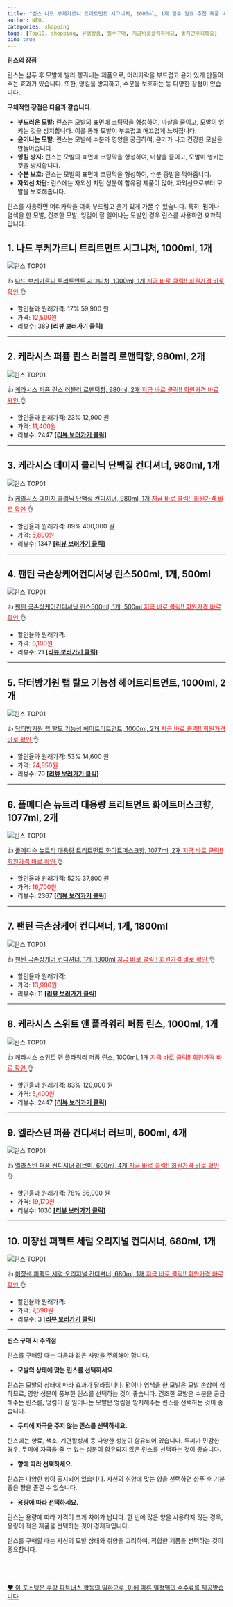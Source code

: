 ```yaml
---
title: "린스 나드 부케가르니 트리트먼트 시그니처, 1000ml, 1개 필수 필요 추천 제품 비교 최저 가격 비교 장점 구매 후기 구매평"
author: NEO.
categories: shopping
tags: [Top10, shopping, 유행상품, 필수구매, 지금바로클릭하세요, 놓치면후회해요]
pin: true
---
```

**린스의 장점**

린스는 샴푸 후 모발에 발라 헹궈내는 제품으로, 머리카락을 부드럽고 윤기 있게 만들어주는 효과가 있습니다. 또한, 엉킴을 방지하고, 수분을 보호하는 등 다양한 장점이 있습니다.

**구체적인 장점은 다음과 같습니다.**

* **부드러운 모발:** 린스는 모발의 표면에 코팅막을 형성하여, 마찰을 줄이고, 모발이 엉키는 것을 방지합니다. 이를 통해 모발이 부드럽고 매끄럽게 느껴집니다.
* **윤기나는 모발:** 린스는 모발에 수분과 영양을 공급하여, 윤기가 나고 건강한 모발을 만들어줍니다.
* **엉킴 방지:** 린스는 모발의 표면에 코팅막을 형성하여, 마찰을 줄이고, 모발이 엉키는 것을 방지합니다.
* **수분 보호:** 린스는 모발의 표면에 코팅막을 형성하여, 수분 증발을 막아줍니다.
* **자외선 차단:** 린스에는 자외선 차단 성분이 함유된 제품이 많아, 자외선으로부터 모발을 보호해줍니다.

린스를 사용하면 머리카락을 더욱 부드럽고 윤기 있게 가꿀 수 있습니다. 특히, 펌이나 염색을 한 모발, 건조한 모발, 엉킴이 잘 일어나는 모발인 경우 린스를 사용하면 효과적입니다.

   

## 1. 나드 부케가르니 트리트먼트 시그니처, 1000ml, 1개

![린스 TOP01](https://thumbnail9.coupangcdn.com/thumbnails/remote/490x490ex/image/retail/images/7801706787986925-b95933ca-1e51-47b8-9af2-4f3ae8955bf2.jpg)


👍 [나드 부케가르니 트리트먼트 시그니처, 1000ml, 1개 <font color=red> 지금 바로 클릭!! 회원가격 바로 확인 </font> ](https://link.coupang.com/re/AFFSDP?lptag=AF3617701&subid=GithubCoopas&pageKey=5832195430&traceid=V0-153&itemId=10096109524&vendorItemId=3131010070) 👌 


- 할인율과 원래가격: 17%  59,900   원
- 가격: <span style='color:red'>12,500원</span>
- 리뷰수: 389  [**[리뷰 보러가기 클릭]**](https://link.coupang.com/re/AFFSDP?lptag=AF3617701&subid=GithubCoopas&pageKey=5832195430&traceid=V0-153&itemId=10096109524&vendorItemId=3131010070)

---


   

## 2. 케라시스 퍼퓸 린스 러블리 로맨틱향, 980ml, 2개

![린스 TOP01](https://thumbnail6.coupangcdn.com/thumbnails/remote/490x490ex/image/retail/images/1995366236795906-0561fef3-b40d-41fa-a929-365b21b01494.jpg)


👍 [케라시스 퍼퓸 린스 러블리 로맨틱향, 980ml, 2개 <font color=red> 지금 바로 클릭!! 회원가격 바로 확인 </font> ](https://link.coupang.com/re/AFFSDP?lptag=AF3617701&subid=GithubCoopas&pageKey=2255309&traceid=V0-153&itemId=16734690586&vendorItemId=80577458161) 👌 


- 할인율과 원래가격: 23%  12,900   원
- 가격: <span style='color:red'>11,400원</span>
- 리뷰수: 2447  [**[리뷰 보러가기 클릭]**](https://link.coupang.com/re/AFFSDP?lptag=AF3617701&subid=GithubCoopas&pageKey=2255309&traceid=V0-153&itemId=16734690586&vendorItemId=80577458161)

---


   

## 3. 케라시스 데미지 클리닉 단백질 컨디셔너, 980ml, 1개

![린스 TOP01](https://thumbnail7.coupangcdn.com/thumbnails/remote/490x490ex/image/retail/images/1710285087775979-b2051c3c-99b1-4d12-9776-af7f59324a73.jpg)


👍 [케라시스 데미지 클리닉 단백질 컨디셔너, 980ml, 1개 <font color=red> 지금 바로 클릭!! 회원가격 바로 확인 </font> ](https://link.coupang.com/re/AFFSDP?lptag=AF3617701&subid=GithubCoopas&pageKey=6523610496&traceid=V0-153&itemId=14463516399&vendorItemId=81706931803) 👌 


- 할인율과 원래가격: 89%  400,000   원
- 가격: <span style='color:red'>5,800원</span>
- 리뷰수: 1347  [**[리뷰 보러가기 클릭]**](https://link.coupang.com/re/AFFSDP?lptag=AF3617701&subid=GithubCoopas&pageKey=6523610496&traceid=V0-153&itemId=14463516399&vendorItemId=81706931803)

---


   

## 4. 팬틴 극손상케어컨디셔닝 린스500ml, 1개, 500ml

![린스 TOP01](https://thumbnail7.coupangcdn.com/thumbnails/remote/490x490ex/image/retail/images/5734311430740452-9051f909-8f2e-4aad-9046-ce078eab41d2.jpg)


👍 [팬틴 극손상케어컨디셔닝 린스500ml, 1개, 500ml <font color=red> 지금 바로 클릭!! 회원가격 바로 확인 </font> ](https://link.coupang.com/re/AFFSDP?lptag=AF3617701&subid=GithubCoopas&pageKey=6773997575&traceid=V0-153&itemId=19013936715&vendorItemId=83776664845) 👌 


- 할인율과 원래가격: 
- 가격: <span style='color:red'>6,100원</span>
- 리뷰수: 21  [**[리뷰 보러가기 클릭]**](https://link.coupang.com/re/AFFSDP?lptag=AF3617701&subid=GithubCoopas&pageKey=6773997575&traceid=V0-153&itemId=19013936715&vendorItemId=83776664845)

---


   

## 5. 닥터방기원 랩 탈모 기능성 헤어트리트먼트, 1000ml, 2개

![린스 TOP01](https://thumbnail9.coupangcdn.com/thumbnails/remote/490x490ex/image/retail/images/7881104998194997-81046482-b2fe-4ef8-88b2-61093a9a5b7d.jpg)


👍 [닥터방기원 랩 탈모 기능성 헤어트리트먼트, 1000ml, 2개 <font color=red> 지금 바로 클릭!! 회원가격 바로 확인 </font> ](https://link.coupang.com/re/AFFSDP?lptag=AF3617701&subid=GithubCoopas&pageKey=6694820045&traceid=V0-153&itemId=3148815320&vendorItemId=71136410937) 👌 


- 할인율과 원래가격: 53%  14,600   원
- 가격: <span style='color:red'>24,850원</span>
- 리뷰수: 79  [**[리뷰 보러가기 클릭]**](https://link.coupang.com/re/AFFSDP?lptag=AF3617701&subid=GithubCoopas&pageKey=6694820045&traceid=V0-153&itemId=3148815320&vendorItemId=71136410937)

---


   

## 6. 폴메디슨 뉴트리 대용량 트리트먼트 화이트머스크향, 1077ml, 2개

![린스 TOP01](https://thumbnail9.coupangcdn.com/thumbnails/remote/490x490ex/image/retail/images/32994390758471-1315221f-2129-4460-b329-24081b05c414.jpg)


👍 [폴메디슨 뉴트리 대용량 트리트먼트 화이트머스크향, 1077ml, 2개 <font color=red> 지금 바로 클릭!! 회원가격 바로 확인 </font> ](https://link.coupang.com/re/AFFSDP?lptag=AF3617701&subid=GithubCoopas&pageKey=2240118371&traceid=V0-153&itemId=3826176842&vendorItemId=71811032258) 👌 


- 할인율과 원래가격: 52%  37,800   원
- 가격: <span style='color:red'>16,700원</span>
- 리뷰수: 2367  [**[리뷰 보러가기 클릭]**](https://link.coupang.com/re/AFFSDP?lptag=AF3617701&subid=GithubCoopas&pageKey=2240118371&traceid=V0-153&itemId=3826176842&vendorItemId=71811032258)

---


   

## 7. 팬틴 극손상케어 컨디셔너, 1개, 1800ml

![린스 TOP01](https://thumbnail7.coupangcdn.com/thumbnails/remote/490x490ex/image/retail/images/3017746034265116-656795d4-9197-4f87-adb2-c24afee1d98b.jpg)


👍 [팬틴 극손상케어 컨디셔너, 1개, 1800ml <font color=red> 지금 바로 클릭!! 회원가격 바로 확인 </font> ](https://link.coupang.com/re/AFFSDP?lptag=AF3617701&subid=GithubCoopas&pageKey=6773997575&traceid=V0-153&itemId=11392545913&vendorItemId=83493369363) 👌 


- 할인율과 원래가격: 
- 가격: <span style='color:red'>13,900원</span>
- 리뷰수: 11  [**[리뷰 보러가기 클릭]**](https://link.coupang.com/re/AFFSDP?lptag=AF3617701&subid=GithubCoopas&pageKey=6773997575&traceid=V0-153&itemId=11392545913&vendorItemId=83493369363)

---


   

## 8. 케라시스 스위트 앤 플라워리 퍼퓸 린스, 1000ml, 1개

![린스 TOP01](https://thumbnail8.coupangcdn.com/thumbnails/remote/490x490ex/image/retail/images/2023/01/03/12/8/ab7d656e-4aa4-4eda-9173-7254fac0ba54.jpg)


👍 [케라시스 스위트 앤 플라워리 퍼퓸 린스, 1000ml, 1개 <font color=red> 지금 바로 클릭!! 회원가격 바로 확인 </font> ](https://link.coupang.com/re/AFFSDP?lptag=AF3617701&subid=GithubCoopas&pageKey=7040999933&traceid=V0-153&itemId=17412164332&vendorItemId=84581490735) 👌 


- 할인율과 원래가격: 83%  120,000   원
- 가격: <span style='color:red'>5,400원</span>
- 리뷰수: 2447  [**[리뷰 보러가기 클릭]**](https://link.coupang.com/re/AFFSDP?lptag=AF3617701&subid=GithubCoopas&pageKey=7040999933&traceid=V0-153&itemId=17412164332&vendorItemId=84581490735)

---


   

## 9. 엘라스틴 퍼퓸 컨디셔너 러브미, 600ml, 4개

![린스 TOP01](https://thumbnail7.coupangcdn.com/thumbnails/remote/490x490ex/image/vendor_inventory/bcbe/fa9e782f298e7c7f38861e2d8a0aaa0dbfc78be6527914fb6ec02205ae49.jpg)


👍 [엘라스틴 퍼퓸 컨디셔너 러브미, 600ml, 4개 <font color=red> 지금 바로 클릭!! 회원가격 바로 확인 </font> ](https://link.coupang.com/re/AFFSDP?lptag=AF3617701&subid=GithubCoopas&pageKey=33892327&traceid=V0-153&itemId=193474081&vendorItemId=79565450881) 👌 


- 할인율과 원래가격: 78%  86,000   원
- 가격: <span style='color:red'>19,170원</span>
- 리뷰수: 1030  [**[리뷰 보러가기 클릭]**](https://link.coupang.com/re/AFFSDP?lptag=AF3617701&subid=GithubCoopas&pageKey=33892327&traceid=V0-153&itemId=193474081&vendorItemId=79565450881)

---


   

## 10. 미쟝센 퍼펙트 세럼 오리지널 컨디셔너, 680ml, 1개

![린스 TOP01](https://thumbnail10.coupangcdn.com/thumbnails/remote/490x490ex/image/retail/images/2267751106290195-12dea9e0-7316-4a7b-96da-aa0432f48db7.jpg)


👍 [미쟝센 퍼펙트 세럼 오리지널 컨디셔너, 680ml, 1개 <font color=red> 지금 바로 클릭!! 회원가격 바로 확인 </font> ](https://link.coupang.com/re/AFFSDP?lptag=AF3617701&subid=GithubCoopas&pageKey=6899882537&traceid=V0-153&itemId=16591493193&vendorItemId=82798036461) 👌 


- 할인율과 원래가격: 
- 가격: <span style='color:red'>7,590원</span>
- 리뷰수: 3  [**[리뷰 보러가기 클릭]**](https://link.coupang.com/re/AFFSDP?lptag=AF3617701&subid=GithubCoopas&pageKey=6899882537&traceid=V0-153&itemId=16591493193&vendorItemId=82798036461)

---
**린스 구매 시 주의점**

린스를 구매할 때는 다음과 같은 사항을 주의해야 합니다.

* **모발의 상태에 맞는 린스를 선택하세요.**

린스는 모발의 상태에 따라 효과가 달라집니다. 펌이나 염색을 한 모발은 모발 손상이 심하므로, 영양 성분이 풍부한 린스를 선택하는 것이 좋습니다. 건조한 모발은 수분을 공급해주는 린스를, 엉킴이 잘 일어나는 모발은 엉킴을 방지해주는 린스를 선택하는 것이 좋습니다.

* **두피에 자극을 주지 않는 린스를 선택하세요.**

린스에는 향료, 색소, 계면활성제 등 다양한 성분이 함유되어 있습니다. 두피가 민감한 경우, 두피에 자극을 줄 수 있는 성분이 함유되지 않은 린스를 선택하는 것이 좋습니다.

* **향에 따라 선택하세요.**

린스는 다양한 향이 출시되어 있습니다. 자신의 취향에 맞는 향을 선택하면 샴푸 후 기분 좋은 향을 즐길 수 있습니다.

* **용량에 따라 선택하세요.**

린스는 용량에 따라 가격이 크게 차이가 납니다. 한 번에 많은 양을 사용하지 않는 경우, 용량이 적은 제품을 선택하는 것이 경제적입니다.

린스를 구매할 때는 자신의 모발 상태와 취향을 고려하여, 적합한 제품을 선택하는 것이 중요합니다.<br><br><br><br><br> [ ❤  이 포스팅은 쿠팡 파트너스 활동의 일환으로, 이에 따른 일정액의 수수료를 제공받습니다](https://link.coupang.com/a/bcEFyh)